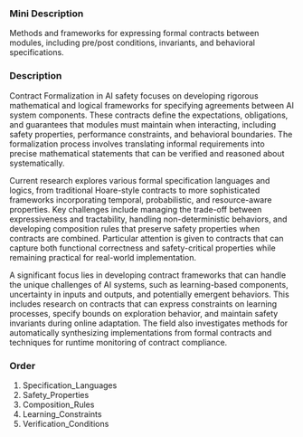 ### Mini Description

Methods and frameworks for expressing formal contracts between modules, including pre/post conditions, invariants, and behavioral specifications.

### Description

Contract Formalization in AI safety focuses on developing rigorous mathematical and logical frameworks for specifying agreements between AI system components. These contracts define the expectations, obligations, and guarantees that modules must maintain when interacting, including safety properties, performance constraints, and behavioral boundaries. The formalization process involves translating informal requirements into precise mathematical statements that can be verified and reasoned about systematically.

Current research explores various formal specification languages and logics, from traditional Hoare-style contracts to more sophisticated frameworks incorporating temporal, probabilistic, and resource-aware properties. Key challenges include managing the trade-off between expressiveness and tractability, handling non-deterministic behaviors, and developing composition rules that preserve safety properties when contracts are combined. Particular attention is given to contracts that can capture both functional correctness and safety-critical properties while remaining practical for real-world implementation.

A significant focus lies in developing contract frameworks that can handle the unique challenges of AI systems, such as learning-based components, uncertainty in inputs and outputs, and potentially emergent behaviors. This includes research on contracts that can express constraints on learning processes, specify bounds on exploration behavior, and maintain safety invariants during online adaptation. The field also investigates methods for automatically synthesizing implementations from formal contracts and techniques for runtime monitoring of contract compliance.

### Order

1. Specification_Languages
2. Safety_Properties
3. Composition_Rules
4. Learning_Constraints
5. Verification_Conditions
